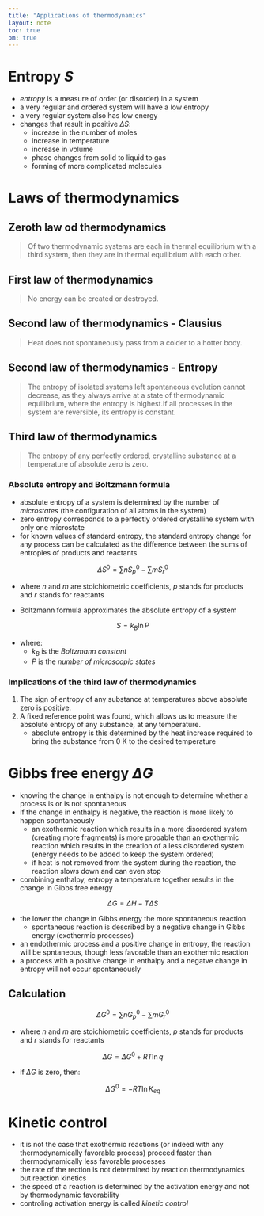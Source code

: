 ```yaml
---
title: "Applications of thermodynamics"
layout: note
toc: true
pm: true
---
```

# Entropy $S$
- _entropy_ is a measure of order (or disorder) in a system
- a very regular and ordered system will have a low entropy
- a very regular system also has low energy
- changes that result in positive $\Delta{S}$:
    - increase in the number of moles
    - increase in temperature
    - increase in volume
    - phase changes from solid to liquid to gas
    - forming of more complicated molecules
# Laws of thermodynamics
## Zeroth law od thermodynamics
> Of two thermodynamic systems are each in thermal equilibrium with a third system, then they are in thermal equilibrium with each other.
## First law of thermodynamics
> No energy can be created or destroyed.
## Second law of thermodynamics - Clausius
> Heat does not spontaneously pass from a colder to a hotter body.
## Second law of thermodynamics - Entropy
> The entropy of isolated systems left spontaneous evolution cannot decrease, as they always arrive at a state of thermodynamic equilibrium, where the entropy is highest.If all processes in the system are reversible, its entropy is constant.
## Third law of thermodynamics
> The entropy of any perfectly ordered, crystalline substance at a temperature of absolute zero is zero.
### Absolute entropy and Boltzmann formula
- absolute entropy of a system is determined by the number of _microstates_ (the configuration of all atoms in the system)
- zero entropy corresponds to a perfectly ordered crystalline system with only one microstate
- for known values of standard entropy, the standard entropy change for any process can be calculated as the difference between the sums of entropies of products and reactants

$$\Delta{S^0} = \sum{nS^0_p} - \sum{mS^0_r}$$

- where $n$ and $m$ are stoichiometric coefficients, $p$ stands for products and $r$ stands for reactants

- Boltzmann formula approximates the absolute entropy of a system

$$S=k_B\ln{P}$$

- where:
    - $k_B$ is the _Boltzmann constant_
    - $P$ is the _number of microscopic states_
### Implications of the third law of thermodynamics
1. The sign of entropy of any substance at temperatures above absolute zero is positive.
2. A fixed reference point was found, which allows us to measure the absolute entropy of any substance, at any temperature.
    - absolute entropy is this determined by the heat increase required to bring the substance from 0 K to the desired temperature
# Gibbs free energy $\Delta{G}$
- knowing the change in enthalpy is not enough to determine whether a process is or is not spontaneous
- if the change in enthalpy is negative, the reaction is more likely to happen spontaneously
    - an exothermic reaction which results in a more disordered system (creating more fragments) is more propable than an exothermic reaction which results in the creation of a less disordered system (energy needs to be added to keep the system ordered)
    - if heat is not removed from the system during the reaction, the reaction slows down and can even stop
- combining enthalpy, entropy a temperature together results in the change in Gibbs free energy

$$\Delta{G} = \Delta{H} - T\Delta{S}$$

- the lower the change in Gibbs energy the more spontaneous reaction
    - spontaneous reaction is described by a negative change in Gibbs energy (exothermic processes)
- an endothermic process and a positive change in entropy, the reaction will be spntaneous, though less favorable than an exothermic reaction
- a process with a positive change in enthalpy and a negatve change in entropy will not occur spontaneously
## Calculation

$$\Delta{G^0} = \sum{nG^0_p} - \sum{mG^0_r}$$

- where $n$ and $m$ are stoichiometric coefficients, $p$ stands for products and $r$ stands for reactants

$$\Delta{G} = \Delta{G^0} + RT\ln{q}$$

- if $\Delta{G}$ is zero, then:

$$\Delta{G^0} = -RT\ln{K_{eq}}$$

# Kinetic control
- it is not the case that exothermic reactions (or indeed with any thermodynamically favorable process) proceed faster than thermodynamically less favorable processes
- the rate of the rection is not determined by reaction thermodynamics but reaction kinetics
- the speed of a reaction is determined by the activation energy and not by thermodynamic favorability
- controling activation energy is called _kinetic control_